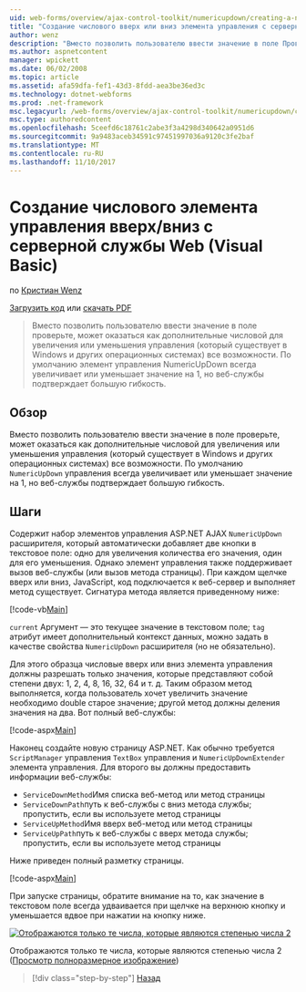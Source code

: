 ```yaml
---
uid: web-forms/overview/ajax-control-toolkit/numericupdown/creating-a-numeric-up-down-control-with-a-web-service-backend-vb
title: "Создание числового вверх или вниз элемента управления с серверной службы Web (Visual Basic) | Документы Microsoft"
author: wenz
description: "Вместо позволить пользователю ввести значение в поле Проверка, числовой вверх и вниз (то есть в Windows и других операционных системах) может оказаться как дополнительные c..."
ms.author: aspnetcontent
manager: wpickett
ms.date: 06/02/2008
ms.topic: article
ms.assetid: afa59dfa-fef1-43d3-8fdd-aea3be36ed3c
ms.technology: dotnet-webforms
ms.prod: .net-framework
msc.legacyurl: /web-forms/overview/ajax-control-toolkit/numericupdown/creating-a-numeric-up-down-control-with-a-web-service-backend-vb
msc.type: authoredcontent
ms.openlocfilehash: 5ceefd6c18761c2abe3f3a4298d340642a0951d6
ms.sourcegitcommit: 9a9483aceb34591c97451997036a9120c3fe2baf
ms.translationtype: MT
ms.contentlocale: ru-RU
ms.lasthandoff: 11/10/2017
---
```

<a name="creating-a-numeric-updown-control-with-a-web-service-backend-vb"></a>Создание числового элемента управления вверх/вниз с серверной службы Web (Visual Basic)
====================
по [Кристиан Wenz](https://github.com/wenz)

[Загрузить код](http://download.microsoft.com/download/9/3/f/93f8daea-bebd-4821-833b-95205389c7d0/numericupdown1.vb.zip) или [скачать PDF](http://download.microsoft.com/download/2/d/c/2dc10e34-6983-41d4-9c08-f78f5387d32b/numericupdown1VB.pdf)

> Вместо позволить пользователю ввести значение в поле проверьте, может оказаться как дополнительные числовой для увеличения или уменьшения управления (который существует в Windows и других операционных системах) все возможности. По умолчанию элемент управления NumericUpDown всегда увеличивает или уменьшает значение на 1, но веб-службы подтверждает большую гибкость.


## <a name="overview"></a>Обзор

Вместо позволить пользователю ввести значение в поле проверьте, может оказаться как дополнительные числовой для увеличения или уменьшения управления (который существует в Windows и других операционных системах) все возможности. По умолчанию `NumericUpDown` управления всегда увеличивает или уменьшает значение на 1, но веб-службы подтверждает большую гибкость.

## <a name="steps"></a>Шаги

Содержит набор элементов управления ASP.NET AJAX `NumericUpDown` расширителя, который автоматически добавляет две кнопки в текстовое поле: одно для увеличения количества его значения, один для его уменьшения. Однако элемент управления также поддерживает вызов веб-службы (или вызов метода страницы). При каждом щелчке вверх или вниз, JavaScript, код подключается к веб-сервер и выполняет метод существует. Сигнатура метода является приведенному ниже:

[!code-vb[Main](creating-a-numeric-up-down-control-with-a-web-service-backend-vb/samples/sample1.vb)]

`current` Аргумент — это текущее значение в текстовом поле; `tag` атрибут имеет дополнительный контекст данных, можно задать в качестве свойства `NumericUpDown` расширителя (но не обязательно).

Для этого образца числовые вверх или вниз элемента управления должны разрешать только значения, которые представляют собой степени двух: 1, 2, 4, 8, 16, 32, 64 и т. д. Таким образом метод выполняется, когда пользователь хочет увеличить значение необходимо double старое значение; другой метод должны деления значения на два. Вот полный веб-службы:

[!code-aspx[Main](creating-a-numeric-up-down-control-with-a-web-service-backend-vb/samples/sample2.aspx)]

Наконец создайте новую страницу ASP.NET. Как обычно требуется `ScriptManager` управления `TextBox` управления и `NumericUpDownExtender` элемента управления. Для второго вы должны предоставить информации веб-службы:

- `ServiceDownMethod`Имя списка веб-метод или метод страницы
- `ServiceDownPath`путь к веб-службы с вниз метода службы; пропустить, если вы используете метод страницы
- `ServiceUpMethod`Имя вверх веб-метод или метод страницы
- `ServiceUpPath`путь к веб-службы с вверх метода службы; пропустить, если вы используете метод страницы

Ниже приведен полный разметку страницы.

[!code-aspx[Main](creating-a-numeric-up-down-control-with-a-web-service-backend-vb/samples/sample3.aspx)]

При запуске страницы, обратите внимание на то, как значение в текстовом поле всегда удваивается при щелчке на верхнюю кнопку и уменьшается вдвое при нажатии на кнопку ниже.


[![Отображаются только те числа, которые являются степенью числа 2](creating-a-numeric-up-down-control-with-a-web-service-backend-vb/_static/image2.png)](creating-a-numeric-up-down-control-with-a-web-service-backend-vb/_static/image1.png)

Отображаются только те числа, которые являются степенью числа 2 ([Просмотр полноразмерное изображение](creating-a-numeric-up-down-control-with-a-web-service-backend-vb/_static/image3.png))

>[!div class="step-by-step"]
[Назад](creating-a-numeric-up-down-control-with-a-web-service-backend-cs.md)
